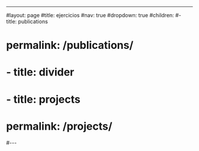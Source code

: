 ---
#layout: page
#title: ejercicios
#nav: true
#dropdown: true
#children: 
    #- title: publications
   #   permalink: /publications/
   # - title: divider
  #  - title: projects
  #    permalink: /projects/
#---